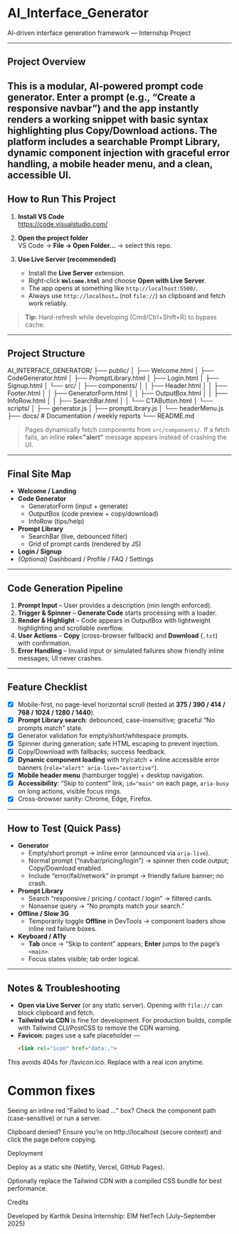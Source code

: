 # AI_Interface_Generator

AI-driven interface generation framework — Internship Project

---

## Project Overview

This is a modular, **AI-powered prompt code generator**. Enter a prompt (e.g., “Create a responsive navbar”) and the app instantly renders a working snippet with basic syntax highlighting plus **Copy**/**Download** actions. The platform includes a **searchable Prompt Library**, dynamic component injection with **graceful error handling**, a **mobile header menu**, and a clean, accessible UI.
---
## How to Run This Project

1) **Install VS Code**  
   https://code.visualstudio.com/

2) **Open the project folder**  
   VS Code → **File → Open Folder…** → select this repo.

3) **Use Live Server (recommended)**  
   - Install the **Live Server** extension.  
   - Right-click **`Welcome.html`** and choose **Open with Live Server**.  
   - The app opens at something like `http://localhost:5500/`.  
   - Always use `http://localhost…` (not `file://`) so clipboard and fetch work reliably.

> **Tip:** Hard-refresh while developing (Cmd/Ctrl+Shift+R) to bypass cache.
---
## Project Structure
AI_INTERFACE_GENERATOR/
├── public/
│ ├── Welcome.html
│ ├── CodeGenerator.html
│ ├── PromptLibrary.html
│ ├── Login.html
│ ├── Signup.html
│ └── src/
│ ├── components/
│ │ ├── Header.html
│ │ ├── Footer.html
│ │ ├── GeneratorForm.html
│ │ ├── OutputBox.html
│ │ ├── InfoRow.html
│ │ ├── SearchBar.html
│ │ └── CTAButton.html
│ └── scripts/
│ ├── generator.js
│ ├── promptLibrary.js
│ └── headerMenu.js
├── docs/ # Documentation / weekly reports
└── README.md

> Pages dynamically fetch components from `src/components/`. If a fetch fails, an inline **role="alert"** message appears instead of crashing the UI.

---

## Final Site Map

- **Welcome / Landing**
- **Code Generator**
  - GeneratorForm (input + generate)
  - OutputBox (code preview + copy/download)
  - InfoRow (tips/help)
- **Prompt Library**
  - SearchBar (live, debounced filter)
  - Grid of prompt cards (rendered by JS)
- **Login / Signup**
- *(Optional)* Dashboard / Profile / FAQ / Settings

---

## Code Generation Pipeline

1. **Prompt Input** – User provides a description (min length enforced).  
2. **Trigger & Spinner** – **Generate Code** starts processing with a loader.  
3. **Render & Highlight** – Code appears in OutputBox with lightweight highlighting and scrollable overflow.  
4. **User Actions** – **Copy** (cross-browser fallback) and **Download** (`.txt`) with confirmation.  
5. **Error Handling** – Invalid input or simulated failures show friendly inline messages; UI never crashes.

---

## Feature Checklist

- [x] Mobile-first, no page-level horizontal scroll (tested at **375 / 390 / 414 / 768 / 1024 / 1280 / 1440**).  
- [x] **Prompt Library search**: debounced, case-insensitive; graceful “No prompts match” state.  
- [x] Generator validation for empty/short/whitespace prompts.  
- [x] Spinner during generation; safe HTML escaping to prevent injection.  
- [x] Copy/Download with fallbacks; success feedback.  
- [x] **Dynamic component loading** with try/catch + inline accessible error banners (`role="alert" aria-live="assertive"`).  
- [x] **Mobile header menu** (hamburger toggle) + desktop navigation.  
- [x] **Accessibility**: “Skip to content” link, `id="main"` on each page, `aria-busy` on long actions, visible focus rings.  
- [x] Cross-browser sanity: Chrome, Edge, Firefox.

---

## How to Test (Quick Pass)

- **Generator**
  - Empty/short prompt → inline error (announced via `aria-live`).  
  - Normal prompt (“navbar/pricing/login”) → spinner then code output; Copy/Download enabled.  
  - Include “error/fail/network” in prompt → friendly failure banner; no crash.
- **Prompt Library**
  - Search “responsive / pricing / contact / login” → filtered cards.  
  - Nonsense query → “No prompts match your search.”
- **Offline / Slow 3G**
  - Temporarily toggle **Offline** in DevTools → component loaders show inline red failure boxes.
- **Keyboard / A11y**
  - **Tab** once → “Skip to content” appears; **Enter** jumps to the page’s `<main>`.  
  - Focus states visible; tab order logical.

---

## Notes & Troubleshooting

- **Open via Live Server** (or any static server). Opening with `file://` can block clipboard and fetch.  
- **Tailwind via CDN** is fine for development. For production builds, compile with Tailwind CLI/PostCSS to remove the CDN warning.  
- **Favicon**: pages use a safe placeholder —  
  ```html
  <link rel="icon" href="data:,">
This avoids 404s for /favicon.ico. Replace with a real icon anytime.

# Common fixes

Seeing an inline red “Failed to load …” box? Check the component path (case-sensitive) or run a server.

Clipboard denied? Ensure you’re on http://localhost (secure context) and click the page before copying.

Deployment

Deploy as a static site (Netlify, Vercel, GitHub Pages).

Optionally replace the Tailwind CDN with a compiled CSS bundle for best performance.

Credits

Developed by Karthik Desina
Internship: EIM NetTech (July–September 2025)
